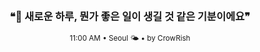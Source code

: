 <div align="center">

<br>

<h3>❝🌱 새로운 하루, 뭔가 좋은 일이 생길 것 같은 기분이에요❞</h3>

<sub>11:00 AM • Seoul 🌤️ • by CrowRish</sub>

<br>

</div>